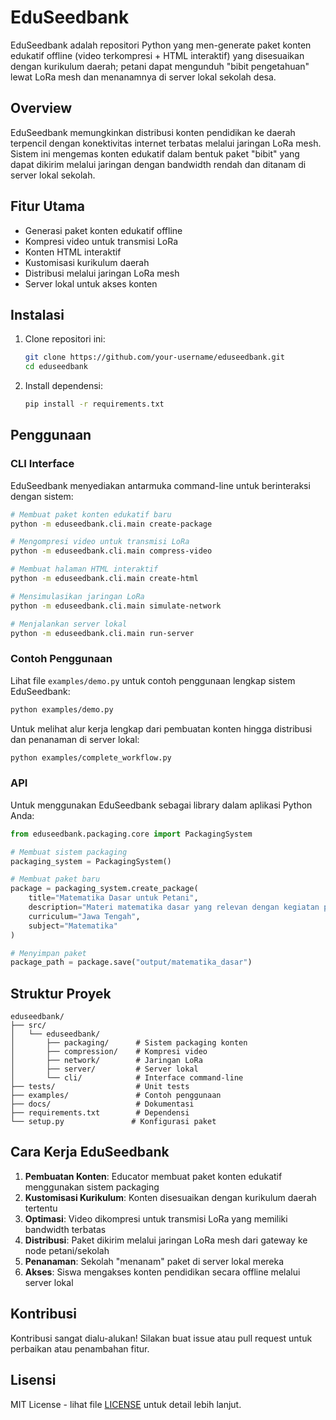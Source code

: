 # EduSeedbank

EduSeedbank adalah repositori Python yang men-generate paket konten edukatif offline (video terkompresi + HTML interaktif) yang disesuaikan dengan kurikulum daerah; petani dapat mengunduh "bibit pengetahuan" lewat LoRa mesh dan menanamnya di server lokal sekolah desa.

## Overview

EduSeedbank memungkinkan distribusi konten pendidikan ke daerah terpencil dengan konektivitas internet terbatas melalui jaringan LoRa mesh. Sistem ini mengemas konten edukatif dalam bentuk paket "bibit" yang dapat dikirim melalui jaringan dengan bandwidth rendah dan ditanam di server lokal sekolah.

## Fitur Utama

- Generasi paket konten edukatif offline
- Kompresi video untuk transmisi LoRa
- Konten HTML interaktif
- Kustomisasi kurikulum daerah
- Distribusi melalui jaringan LoRa mesh
- Server lokal untuk akses konten

## Instalasi

1. Clone repositori ini:
   ```bash
   git clone https://github.com/your-username/eduseedbank.git
   cd eduseedbank
   ```

2. Install dependensi:
   ```bash
   pip install -r requirements.txt
   ```

## Penggunaan

### CLI Interface

EduSeedbank menyediakan antarmuka command-line untuk berinteraksi dengan sistem:

```bash
# Membuat paket konten edukatif baru
python -m eduseedbank.cli.main create-package

# Mengompresi video untuk transmisi LoRa
python -m eduseedbank.cli.main compress-video

# Membuat halaman HTML interaktif
python -m eduseedbank.cli.main create-html

# Mensimulasikan jaringan LoRa
python -m eduseedbank.cli.main simulate-network

# Menjalankan server lokal
python -m eduseedbank.cli.main run-server
```

### Contoh Penggunaan

Lihat file `examples/demo.py` untuk contoh penggunaan lengkap sistem EduSeedbank:

```bash
python examples/demo.py
```

Untuk melihat alur kerja lengkap dari pembuatan konten hingga distribusi dan penanaman di server lokal:

```bash
python examples/complete_workflow.py
```

### API

Untuk menggunakan EduSeedbank sebagai library dalam aplikasi Python Anda:

```python
from eduseedbank.packaging.core import PackagingSystem

# Membuat sistem packaging
packaging_system = PackagingSystem()

# Membuat paket baru
package = packaging_system.create_package(
    title="Matematika Dasar untuk Petani",
    description="Materi matematika dasar yang relevan dengan kegiatan pertanian",
    curriculum="Jawa Tengah",
    subject="Matematika"
)

# Menyimpan paket
package_path = package.save("output/matematika_dasar")
```

## Struktur Proyek

```
eduseedbank/
├── src/
│   └── eduseedbank/
│       ├── packaging/      # Sistem packaging konten
│       ├── compression/    # Kompresi video
│       ├── network/        # Jaringan LoRa
│       ├── server/         # Server lokal
│       └── cli/            # Interface command-line
├── tests/                  # Unit tests
├── examples/               # Contoh penggunaan
├── docs/                   # Dokumentasi
├── requirements.txt        # Dependensi
└── setup.py               # Konfigurasi paket
```

## Cara Kerja EduSeedbank

1. **Pembuatan Konten**: Educator membuat paket konten edukatif menggunakan sistem packaging
2. **Kustomisasi Kurikulum**: Konten disesuaikan dengan kurikulum daerah tertentu
3. **Optimasi**: Video dikompresi untuk transmisi LoRa yang memiliki bandwidth terbatas
4. **Distribusi**: Paket dikirim melalui jaringan LoRa mesh dari gateway ke node petani/sekolah
5. **Penanaman**: Sekolah "menanam" paket di server lokal mereka
6. **Akses**: Siswa mengakses konten pendidikan secara offline melalui server lokal

## Kontribusi

Kontribusi sangat dialu-alukan! Silakan buat issue atau pull request untuk perbaikan atau penambahan fitur.

## Lisensi

MIT License - lihat file [LICENSE](LICENSE) untuk detail lebih lanjut.